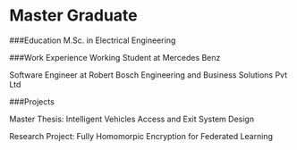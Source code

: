 # Master Graduate

###Education
M.Sc. in Electrical Engineering


###Work Experience
Working Student at Mercedes Benz

Software Engineer at Robert Bosch Engineering and Business Solutions Pvt Ltd


###Projects

Master Thesis: Intelligent Vehicles Access and Exit System Design

Research Project: Fully Homomorpic Encryption for Federated Learning
